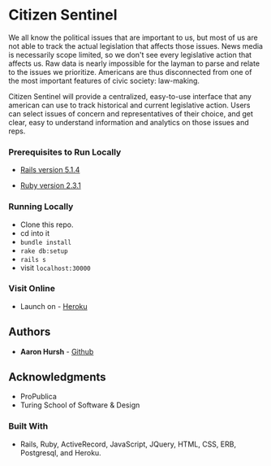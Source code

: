 # Citizen Sentinel

We all know the political issues that are important to us, but most of us are not able to track the actual legislation that affects those issues. News media is necessarily scope limited, so we don't see every legislative action that affects us. Raw data is nearly impossible for the layman to parse and relate to the issues we prioritize. Americans are thus disconnected from one of the most important features of civic society: law-making.

Citizen Sentinel will provide a centralized, easy-to-use interface that any american can use to track historical and current legislative action. Users can select issues of concern and representatives of their choice, and get clear, easy to understand information and analytics on those issues and reps.


### Prerequisites to Run Locally

  * [Rails version 5.1.4](http://installrails.com/)

  * [Ruby version 2.3.1](https://www.ruby-lang.org/en/documentation/installation/)

### Running Locally

  * Clone this repo.
  * cd into it
  * ```bundle install```
  * ```rake db:setup```
  * ```rails s```
  * visit ```localhost:30000```

### Visit Online

 * Launch on - [Heroku](https://citizen-sentinel.herokuapp.com/)

## Authors

* **Aaron Hursh** - [Github](https://github.com/amhursh)

## Acknowledgments

* ProPublica
* Turing School of Software & Design

### Built With

 * Rails, Ruby, ActiveRecord, JavaScript, JQuery, HTML, CSS, ERB, Postgresql, and Heroku.
